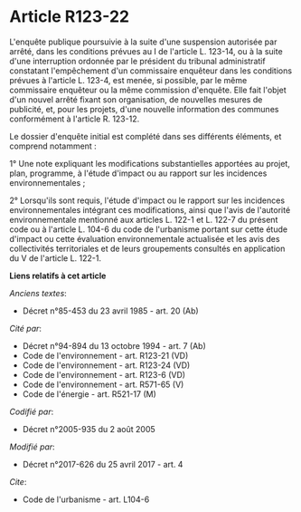 # Article R123-22

L'enquête publique poursuivie à la suite d'une suspension autorisée par arrêté, dans les conditions prévues au I de l'article
L. 123-14, ou à la suite d'une interruption ordonnée par le président du tribunal administratif constatant l'empêchement d'un
commissaire enquêteur dans les conditions prévues à l'article L. 123-4, est menée, si possible, par le même commissaire
enquêteur ou la même commission d'enquête. Elle fait l'objet d'un nouvel arrêté fixant son organisation, de nouvelles mesures
de publicité, et, pour les projets, d'une nouvelle information des communes conformément à l'article R. 123-12.

Le dossier d'enquête initial est complété dans ses différents éléments, et comprend notamment :

1° Une note expliquant les modifications substantielles apportées au projet, plan, programme, à l'étude d'impact ou au
rapport sur les incidences environnementales ;

2° Lorsqu'ils sont requis, l'étude d'impact ou le rapport sur les incidences environnementales intégrant ces modifications,
ainsi que l'avis de l'autorité environnementale mentionné aux articles L. 122-1 et L. 122-7 du présent code ou à l'article L.
104-6 du code de l'urbanisme portant sur cette étude d'impact ou cette évaluation environnementale actualisée et les avis des
collectivités territoriales et de leurs groupements consultés en application du V de l'article L. 122-1.

**Liens relatifs à cet article**

_Anciens textes_:

  - Décret n°85-453 du 23 avril 1985 - art. 20 (Ab)

_Cité par_:

  - Décret n°94-894 du 13 octobre 1994 - art. 7 (Ab)
  - Code de l'environnement - art. R123-21 (VD)
  - Code de l'environnement - art. R123-24 (VD)
  - Code de l'environnement - art. R123-6 (VD)
  - Code de l'environnement - art. R571-65 (V)
  - Code de l'énergie - art. R521-17 (M)

_Codifié par_:

  - Décret n°2005-935 du 2 août 2005

_Modifié par_:

  - Décret n°2017-626 du 25 avril 2017 - art. 4

_Cite_:

  - Code de l'urbanisme - art. L104-6
